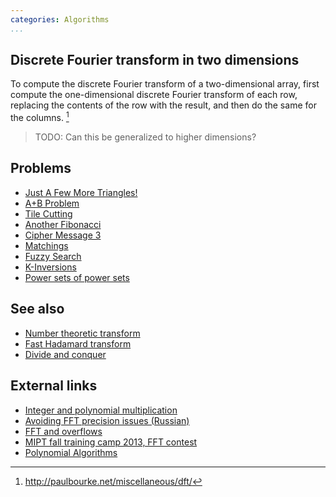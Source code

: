 ```yaml
---
categories: Algorithms
...
```


## Discrete Fourier transform in two dimensions
To compute the discrete Fourier transform of a two-dimensional array, first compute the one-dimensional discrete Fourier transform of each row, replacing the contents of the row with the result, and then do the same for the columns. [^1]

> TODO: Can this be generalized to higher dimensions?

## Problems
- [Just A Few More Triangles!](https://open.kattis.com/problems/moretriangles)
- [A+B Problem](https://open.kattis.com/problems/aplusb)
- [Tile Cutting](https://icpc.kattis.com/problems/tiles)
- [Another Fibonacci](https://www.codechef.com/JUNE15/problems/MOREFB)
- [Cipher Message 3](http://codeforces.com/gym/100285)
- [Matchings](https://open.kattis.com/problems/matchings)
- [Fuzzy Search](http://codeforces.com/contest/528/problem/D)
- [K-Inversions](https://open.kattis.com/problems/kinversions)
- [Power sets of power sets](https://projecteuler.net/problem=553)

## See also
- [Number theoretic transform]()
- [Fast Hadamard transform]()
- [Divide and conquer]()

## External links
- [Integer and polynomial multiplication](http://www.cs.princeton.edu/~wayne/kleinberg-tardos/pdf/05DivideAndConquerII.pdf)
- [Avoiding FFT precision issues (Russian)](http://codeforces.com/blog/entry/17130#comment-219836)
- [FFT and overflows](http://codeforces.com/blog/entry/47758)
- [MIPT fall training camp 2013, FFT contest](http://it-edu.mipt.ru/sites/default/files/131110b.pdf)
- [Polynomial Algorithms](http://docplayer.net/25594945-Lecture-4-polynomial-algorithms.html)


[^1]: <http://paulbourke.net/miscellaneous/dft/>